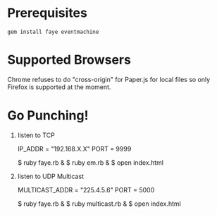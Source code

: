 # Prerequisites

    gem install faye eventmachine

# Supported Browsers

Chrome refuses to do "cross-origin" for Paper.js for local files so only Firefox is supported at the moment.

# Go Punching!

1. listen to TCP

    IP_ADDR = "192.168.X.X"
    PORT = 9999

    $ ruby faye.rb &
    $ ruby em.rb &
    $ open index.html


2. listen to UDP Multicast

    MULTICAST_ADDR = "225.4.5.6"
    PORT = 5000

    $ ruby faye.rb &
    $ ruby multicast.rb &
    $ open index.html
